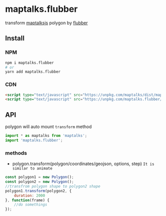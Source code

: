 # maptalks.flubber

transform [maptalksjs](https://github.com/maptalks/maptalks.js) polygon by [flubber](https://github.com/veltman/flubber)

## Install

### NPM

```sh
npm i maptalks.flubber
# or
yarn add maptalks.flubber
```

### CDN

```html
<script type="text/javascript" src="https://unpkg.com/maptalks/dist/maptalks.min.js"></script>
<script type="text/javascript" src="https://unpkg.com/maptalks.flubber/dist/maptalks.flubber.js"></script>
```

## API

polygon will auto mount `transform` method

```js
import * as maptalks from 'maptalks';
import 'maptalks.flubber';
```

### methods

- polygon.transform(polygon/coordinates/geojson, options, step) `It is similar to animate`

```js
const polygon1 = new Polygon();
const polygon2 = new Polygon();
//transfrom polygon shape to polygon2 shape
polygon1.transform(polygon2, {
    duration: 2000
}, function(frame) {
    //do somethings
});
```
